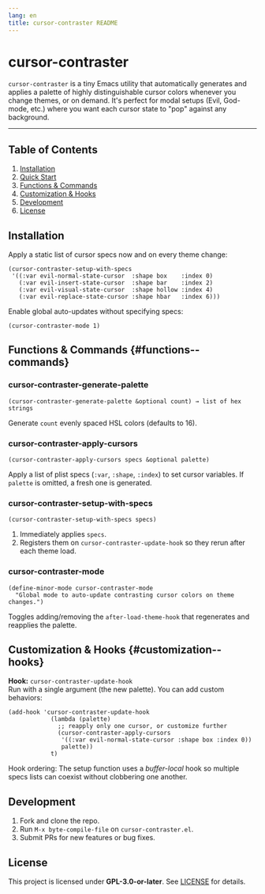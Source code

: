 ```yaml
---
lang: en
title: cursor-contraster README
---
```


# cursor-contraster

`cursor-contraster` is a tiny Emacs utility that automatically generates
and applies a palette of highly distinguishable cursor colors whenever
you change themes, or on demand. It's perfect for modal setups (Evil,
God-mode, etc.) where you want each cursor state to "pop" against any
background.

------------------------------------------------------------------------

## Table of Contents

1.  [Installation](#installation)
2.  [Quick Start](#quick-start)
3.  [Functions & Commands](#functions--commands)
4.  [Customization & Hooks](#customization--hooks)
5.  [Development](#development)
6.  [License](#license)

## Installation


Apply a static list of cursor specs now and on every theme change:

    (cursor-contraster-setup-with-specs
     '((:var evil-normal-state-cursor  :shape box    :index 0)
       (:var evil-insert-state-cursor  :shape bar    :index 2)
       (:var evil-visual-state-cursor  :shape hollow :index 4)
       (:var evil-replace-state-cursor :shape hbar   :index 6)))

Enable global auto-updates without specifying specs:

    (cursor-contraster-mode 1)

## Functions & Commands {#functions--commands}

### cursor-contraster-generate-palette

    (cursor-contraster-generate-palette &optional count) → list of hex strings

Generate `count` evenly spaced HSL colors (defaults to 16).

### cursor-contraster-apply-cursors

    (cursor-contraster-apply-cursors specs &optional palette)

Apply a list of plist specs (`:var`, `:shape`, `:index`) to set cursor
variables. If `palette` is omitted, a fresh one is generated.

### cursor-contraster-setup-with-specs

    (cursor-contraster-setup-with-specs specs)

1.  Immediately applies `specs`.
2.  Registers them on `cursor-contraster-update-hook` so they rerun
    after each theme load.

### cursor-contraster-mode

    (define-minor-mode cursor-contraster-mode
      "Global mode to auto-update contrasting cursor colors on theme changes.")

Toggles adding/removing the `after-load-theme-hook` that regenerates and
reapplies the palette.

## Customization & Hooks {#customization--hooks}

**Hook:** `cursor-contraster-update-hook`\
Run with a single argument (the new palette). You can add custom
behaviors:

    (add-hook 'cursor-contraster-update-hook
                (lambda (palette)
                  ;; reapply only one cursor, or customize further
                  (cursor-contraster-apply-cursors
                   '((:var evil-normal-state-cursor :shape box :index 0))
                   palette))
                t)

Hook ordering: The setup function uses a *buffer-local* hook so multiple
specs lists can coexist without clobbering one another.

## Development

1.  Fork and clone the repo.
2.  Run `M-x byte-compile-file` on `cursor-contraster.el`.
3.  Submit PRs for new features or bug fixes.

## License

This project is licensed under **GPL-3.0-or-later**. See
[LICENSE](./LICENSE) for details.
